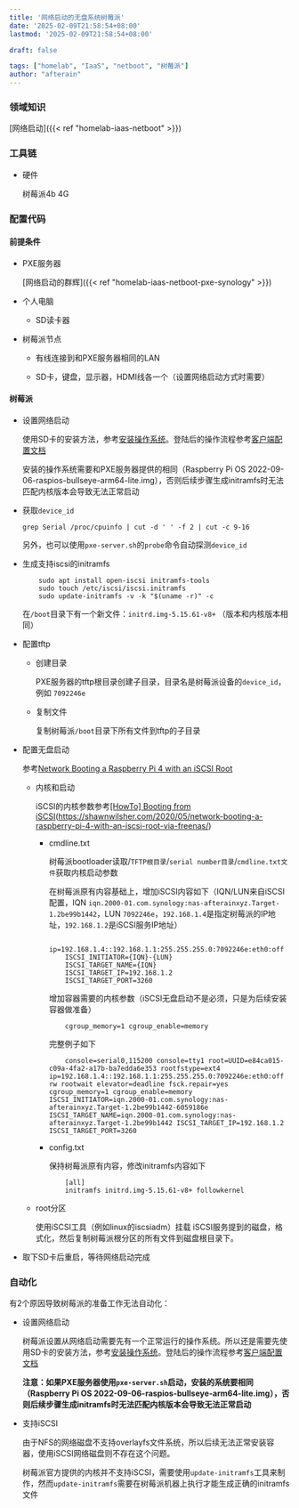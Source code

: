 ```yaml
---
title: '网络启动的无盘系统树莓派'
date: '2025-02-09T21:58:54+08:00'
lastmod: '2025-02-09T21:58:54+08:00'

draft: false

tags: ["homelab", "IaaS", "netboot", "树莓派"]
author: "afterain"
---
```

### 领域知识

[网络启动]({{< ref "homelab-iaas-netboot" >}})

### 工具链

- 硬件

	树莓派4b 4G
	
### 配置代码

#### 前提条件

- PXE服务器

	[网络启动的群辉]({{< ref "homelab-iaas-netboot-pxe-synology" >}})

- 个人电脑

	- SD读卡器

- 树莓派节点

	- 有线连接到和PXE服务器相同的LAN

	- SD卡，键盘，显示器，HDMI线各一个（设置网络启动方式时需要）

#### 树莓派

- 设置网络启动

	使用SD卡的安装方法，参考[安装操作系统](https://www.raspberrypi.com/documentation/computers/getting-started.html#installing-the-operating-system)。登陆后的操作流程参考[客户端配置文档](https://www.raspberrypi.com/documentation/computers/remote-access.html#client-configuration)
		
	安装的操作系统需要和PXE服务器提供的相同（Raspberry Pi OS 2022-09-06-raspios-bullseye-arm64-lite.img），否则后续步骤生成initramfs时无法匹配内核版本会导致无法正常启动

- 获取`device_id`

	`grep Serial /proc/cpuinfo | cut -d ' ' -f 2 | cut -c 9-16`
		
	另外，也可以使用`pxe-server.sh`的`probe`命令自动探测`device_id`

- 生成支持iscsi的initramfs

	```
		sudo apt install open-iscsi initramfs-tools
		sudo touch /etc/iscsi/iscsi.initramfs
		sudo update-initramfs -v -k "$(uname -r)" -c
	```

	在`/boot`目录下有一个新文件：`initrd.img-5.15.61-v8+` （版本和内核版本相同）
	
- 配置tftp

	- 创建目录

		PXE服务器的tftp根目录创建子目录，目录名是树莓派设备的`device_id`，例如 `7092246e`

	- 复制文件

		复制树莓派`/boot`目录下所有文件到tftp的子目录

- 配置无盘启动

	参考[Network Booting a Raspberry Pi 4 with an iSCSI Root](https://shawnwilsher.com/2020/05/network-booting-a-raspberry-pi-4-with-an-iscsi-root-via-freenas/)

	- 内核和启动

		iSCSI的内核参数参考[[HowTo] Booting from iSCSI](https://forums.raspberrypi.com/viewtopic.php?t=151302)(https://shawnwilsher.com/2020/05/network-booting-a-raspberry-pi-4-with-an-iscsi-root-via-freenas/)

		- cmdline.txt

			树莓派bootloader读取/`TFTP根目录`/`serial number目录`/`cmdline.txt文件`获取内核启动参数
		
			在树莓派原有内容基础上，增加iSCSI内容如下（IQN/LUN来自iSCSI配置，IQN `iqn.2000-01.com.synology:nas-afterainxyz.Target-1.2be99b1442`，LUN `7092246e`，`192.168.1.4`是指定树莓派的IP地址，`192.168.1.2`是iSCSI服务IP地址）
		
			```
				ip=192.168.1.4::192.168.1.1:255.255.255.0:7092246e:eth0:off
				ISCSI_INITIATOR={IQN}-{LUN}
				ISCSI_TARGET_NAME={IQN}
				ISCSI_TARGET_IP=192.168.1.2
				ISCSI_TARGET_PORT=3260
			```
		
			增加容器需要的内核参数（iSCSI无盘启动不是必须，只是为后续安装容器做准备）
		
			```
				cgroup_memory=1 cgroup_enable=memory
			```
		
			完整例子如下
		
			```
				console=serial0,115200 console=tty1 root=UUID=e84ca015-c09a-4fa2-a17b-ba7edda6e353 rootfstype=ext4 ip=192.168.1.4::192.168.1.1:255.255.255.0:7092246e:eth0:off rw rootwait elevator=deadline fsck.repair=yes cgroup_memory=1 cgroup_enable=memory ISCSI_INITIATOR=iqn.2000-01.com.synology:nas-afterainxyz.Target-1.2be99b1442-6059186e ISCSI_TARGET_NAME=iqn.2000-01.com.synology:nas-afterainxyz.Target-1.2be99b1442 ISCSI_TARGET_IP=192.168.1.2 ISCSI_TARGET_PORT=3260
			```		

		- config.txt
	
			保持树莓派原有内容，修改initramfs内容如下
		
			```
				[all]
				initramfs initrd.img-5.15.61-v8+ followkernel
			```
	- root分区

		使用iSCSI工具（例如linux的iscsiadm）挂载 iSCSI服务提到的磁盘，格式化，然后复制树莓派根分区的所有文件到磁盘根目录下。

- 取下SD卡后重启，等待网络启动完成

### 自动化

有2个原因导致树莓派的准备工作无法自动化：
		
- 设置网络启动

	树莓派设置从网络启动需要先有一个正常运行的操作系统。所以还是需要先使用SD卡的安装方法，参考[安装操作系统](https://www.raspberrypi.com/documentation/computers/getting-started.html#installing-the-operating-system)。登陆后的操作流程参考[客户端配置文档](https://www.raspberrypi.com/documentation/computers/remote-access.html#client-configuration)
		
	**注意：如果PXE服务器使用`pxe-server.sh`启动，安装的系统要相同（Raspberry Pi OS 2022-09-06-raspios-bullseye-arm64-lite.img），否则后续步骤生成initramfs时无法匹配内核版本会导致无法正常启动**

- 支持iSCSI

	由于NFS的网络磁盘不支持overlayfs文件系统，所以后续无法正常安装容器，使用iSCSI网络磁盘则不存在这个问题。
			
	树莓派官方提供的内核并不支持iSCSI，需要使用`update-initramfs`工具来制作，然而`update-initramfs`需要在树莓派机器上执行才能生成正确的initramfs文件


